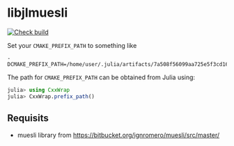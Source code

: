 # libjlmuesli
[![Check build](https://github.com/henrij22/libjlmuesli/actions/workflows/check_build.yml/badge.svg)](https://github.com/henrij22/libjlmuesli/actions/workflows/check_build.yml)

Set your `CMAKE_PREFIX_PATH` to something like 

```
-DCMAKE_PREFIX_PATH=/home/user/.julia/artifacts/7a508f56099aa725e5f3cd1623d9a33e3787d163/
```

The path for `CMAKE_PREFIX_PATH` can be obtained from Julia using:

```julia
julia> using CxxWrap
julia> CxxWrap.prefix_path()
```

## Requisits

- muesli library from https://bitbucket.org/ignromero/muesli/src/master/
